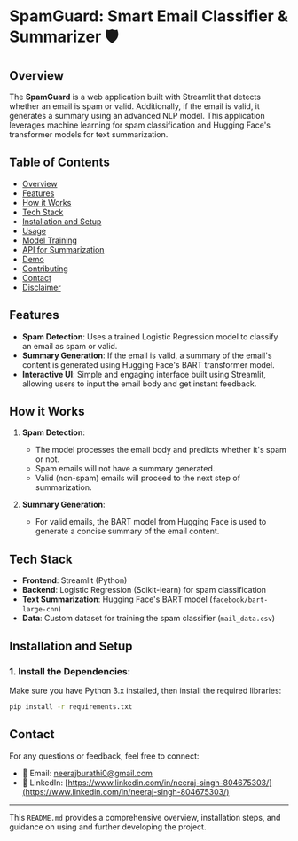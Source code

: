 # **SpamGuard: Smart Email Classifier & Summarizer** 🛡️

## **Overview**
The **SpamGuard** is a web application built with Streamlit that detects whether an email is spam or valid. Additionally, if the email is valid, it generates a summary using an advanced NLP model. This application leverages machine learning for spam classification and Hugging Face's transformer models for text summarization.

## **Table of Contents**
- [Overview](#overview)
- [Features](#features)
- [How it Works](#how-it-works)
- [Tech Stack](#tech-stack)
- [Installation and Setup](#installation-and-setup)
- [Usage](#usage)
- [Model Training](#model-training)
- [API for Summarization](#api-for-summarization)
- [Demo](#demo)
- [Contributing](#contributing)
- [Contact](#contact)
- [Disclaimer](#disclaimer)

## **Features**
- **Spam Detection**: Uses a trained Logistic Regression model to classify an email as spam or valid.
- **Summary Generation**: If the email is valid, a summary of the email's content is generated using Hugging Face's BART transformer model.
- **Interactive UI**: Simple and engaging interface built using Streamlit, allowing users to input the email body and get instant feedback.

## **How it Works**
1. **Spam Detection**:
   - The model processes the email body and predicts whether it's spam or not.
   - Spam emails will not have a summary generated.
   - Valid (non-spam) emails will proceed to the next step of summarization.

2. **Summary Generation**:
   - For valid emails, the BART model from Hugging Face is used to generate a concise summary of the email content.

## **Tech Stack**
- **Frontend**: Streamlit (Python)
- **Backend**: Logistic Regression (Scikit-learn) for spam classification
- **Text Summarization**: Hugging Face's BART model (`facebook/bart-large-cnn`)
- **Data**: Custom dataset for training the spam classifier (`mail_data.csv`)

## **Installation and Setup**

### 1. Install the Dependencies:
Make sure you have Python 3.x installed, then install the required libraries:

```bash
pip install -r requirements.txt
```
## Contact
For any questions or feedback, feel free to connect:

- 📧 Email: [neerajburathi0@gmail.com](mailto:neerajburathi0@gmail.com)  
- 💼 LinkedIn: [https://www.linkedin.com/in/neeraj-singh-804675303/](https://www.linkedin.com/in/neeraj-singh-804675303/)

---

This `README.md` provides a comprehensive overview, installation steps, and guidance on using and further developing the project.

